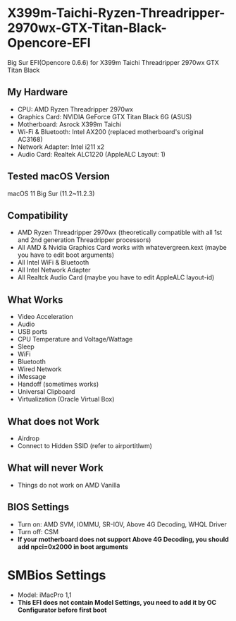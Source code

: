 # X399m-Taichi-Ryzen-Threadripper-2970wx-GTX-Titan-Black-Opencore-EFI

Big Sur EFI(Opencore 0.6.6) for X399m Taichi Threadripper 2970wx GTX Titan Black


## My Hardware

* CPU: AMD Ryzen Threadripper 2970wx
* Graphics Card: NVIDIA GeForce GTX Titan Black 6G (ASUS)
* Motherboard: Asrock X399m Taichi
* Wi-Fi & Bluetooth: Intel AX200 (replaced motherboard's original AC3168)
* Network Adapter: Intel i211 x2
* Audio Card: Realtek ALC1220 (AppleALC Layout: 1)

## Tested macOS Version

macOS 11 Big Sur (11.2~11.2.3)

## Compatibility

* AMD Ryzen Threadripper 2970wx (theoretically compatible with all 1st and 2nd generation Threadripper processors)
* All AMD & Nvidia Graphics Card works with whatevergreen.kext (maybe you have to edit boot arguments)
* All Intel WiFi & Bluetooth
* All Intel Network Adapter
* All Realtck Audio Card (maybe you have to edit AppleALC layout-id)

## What Works

* Video Acceleration
* Audio
* USB ports
* CPU Temperature and Voltage/Wattage
* Sleep
* WiFi
* Bluetooth
* Wired Network
* iMessage
* Handoff (sometimes works)
* Universal Clipboard
* Virtualization (Oracle Virtual Box)

## What does not Work

* Airdrop
* Connect to Hidden SSID (refer to airportitlwm)

## What will never Work

* Things do not work on AMD Vanilla

## BIOS Settings

* Turn on: AMD SVM, IOMMU, SR-IOV, Above 4G Decoding, WHQL Driver
* Turn off: CSM
* **If your motherboard does not support Above 4G Decoding, you should add npci=0x2000 in boot arguments**

# SMBios Settings

* Model: iMacPro 1,1
* **This EFI does not contain Model Settings, you need to add it by OC Configurator before first boot**
